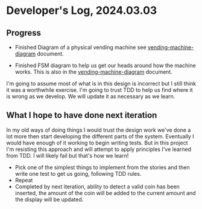 # Developer's Log, 2024.03.03

## Progress

* Finished Diagram of a physical vending machine see [vending-machine-diagram](https://woodyb.github.io/vending-machine-project/design/vending-machine-diagram.pdf) document.

* Finished FSM diagram to help us get our heads around how the machine works. This is also in the [vending-machine-diagram](https://woodyb.github.io/vending-machine-project/design/vending-machine-diagram.pdf) document.

I'm going to assume most of what is in this design is incorrect but I still think it was a worthwhile exercise. I'm going to trust TDD to help us find where it is wrong as we develop. We will update it as necessary as we learn.

## What I hope to have done next iteration

In my old ways of doing things I would trust the design work we've done a lot more then start developing the different parts of the system. Eventually I would have enough of it working to begin writing tests. But in this project I'm resisting this approach and will attempt to apply principles I've learned from TDD. I will likely fail but that's how we learn!  

* Pick one of the simplest things to implement from the stories and then write one test to get us going, following TDD rules.
* Repeat
* Completed by next iteration, ability to detect a valid coin has been inserted, the amount of the coin will be added to the current amount and the display will be updated.

